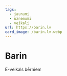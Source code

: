 ```yaml
---
tags:
  - jaunumi
  - uznemumi
  - veikali
url: https://barin.lv
card_image: /barin.lv.webp
---
```


# Barin

E-veikals bērniem

